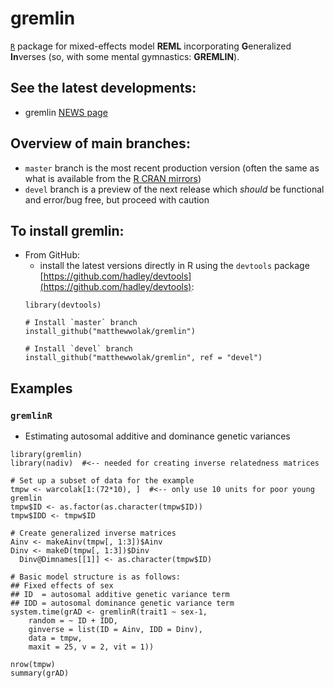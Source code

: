 # gremlin <!-- [![](http://www.r-pkg.org/badges/version/nadiv)](https://cran.r-project.org/package=nadiv) [![](http://cranlogs.r-pkg.org/badges/grand-total/nadiv)](http://cranlogs.r-pkg.org/badges/grand-total/nadiv) -->

[`R`](https://cran.r-project.org/) package for mixed-effects model **REML** incorporating **G**eneralized **In**verses (so, with some mental gymnastics: **GREMLIN**).


## See the latest developments:
 - gremlin [NEWS page](https://github.com/matthewwolak/gremlin/blob/master/NEWS.md)


## Overview of main branches:
  - `master` branch is the most recent production version (often the same as what is available from the [R CRAN mirrors](https://cran.r-project.org/))
  - `devel` branch is a preview of the next release which *should* be functional and error/bug free, but proceed with caution

## To install gremlin:
<!--
 - From [R](https://CRAN.R-project.org/):
   - see the package page for the latest release of [gremlin on CRAN](https://CRAN.R-project.org/package=gremlin) where you can download the source.
   - install the latest release of the package directly in R:
   ```R
   install.packages("gremlin")
   ```
   then select your favorite [CRAN mirror](https://CRAN.R-project.org/)
-->   
 - From GitHub:
   - install the latest versions directly in R using the `devtools` package [https://github.com/hadley/devtools](https://github.com/hadley/devtools):
   ```
   library(devtools)

   # Install `master` branch
   install_github("matthewwolak/gremlin")
   
   # Install `devel` branch
   install_github("matthewwolak/gremlin", ref = "devel")
   ```

## Examples

### `gremlinR`
  - Estimating autosomal additive and dominance genetic variances
```
library(gremlin)
library(nadiv)  #<-- needed for creating inverse relatedness matrices

# Set up a subset of data for the example
tmpw <- warcolak[1:(72*10), ]  #<-- only use 10 units for poor young gremlin
tmpw$ID <- as.factor(as.character(tmpw$ID))
tmpw$IDD <- tmpw$ID

# Create generalized inverse matrices
Ainv <- makeAinv(tmpw[, 1:3])$Ainv
Dinv <- makeD(tmpw[, 1:3])$Dinv
  Dinv@Dimnames[[1]] <- as.character(tmpw$ID)

# Basic model structure is as follows:
## Fixed effects of sex
## ID  = autosomal additive genetic variance term
## IDD = autosomal dominance genetic variance term
system.time(grAD <- gremlinR(trait1 ~ sex-1,
	random = ~ ID + IDD,
	ginverse = list(ID = Ainv, IDD = Dinv),
	data = tmpw,
	maxit = 25, v = 2, vit = 1))

nrow(tmpw)
summary(grAD)
```
